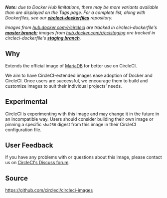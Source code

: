 _**Note:** due to Docker Hub limitations, there may be more variants available than are displayed on the Tags page. For a complete list, along with Dockerfiles, see our **[circleci-dockerfiles](https://github.com/CircleCI-Public/circleci-dockerfiles)** repository._

_Images from [hub.docker.com/r/circleci](https://hub.docker.com/r/circleci) are tracked in circleci-dockerfile's **[master branch](https://github.com/circleci-public/circleci-dockerfiles)**; images from [hub.docker.com/r/ccistaging](https://hub.docker.com/r/ccistaging) are tracked in circleci-dockerfile's **[staging branch](https://github.com/CircleCI-Public/circleci-dockerfiles/tree/staging)**._

## Why

Extends the official image of [MariaDB](https://dockerhub.com/_/mariadb) for better use on CircleCI.

We aim to have CircleCI-extended images ease adoption of Docker and CircleCI. Once users are successful, we encourage them to build and customize images to suit their individual projects' needs.

## Experimental

CircleCI is experimenting with this image and may change it in the future in an incompatible way. Users should consider building their own image or pinning a specific `sha256` digest from this image in their CircleCI configuration file.

## User Feedback

If you have any problems with or questions about this image, please contact us on [CircleCI's Discuss forum](https://discuss.circleci.com/c/circleci-2-0).

## Source

https://github.com/circleci/circleci-images
